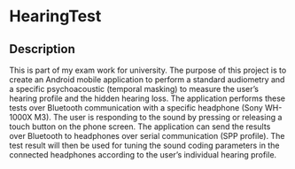 # HearingTest
## Description
This is part of my exam work for university. The purpose of this project is to create an Android mobile application to perform a standard audiometry and a specific psychoacoustic (temporal masking) to measure the user’s hearing profile and the hidden hearing loss. The application performs these tests over Bluetooth communication with a specific headphone (Sony WH-1000X M3). The user is responding to the sound by pressing or releasing a touch button on the phone screen. The application can send the results over Bluetooth to headphones over serial communication (SPP profile). The test result will then be used for tuning the sound coding parameters in the connected headphones according to the user’s individual hearing profile. 

